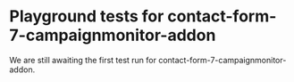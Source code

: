 # Playground tests for contact-form-7-campaignmonitor-addon
We are still awaiting the first test run for contact-form-7-campaignmonitor-addon.

